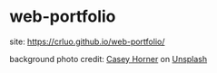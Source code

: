 # web-portfolio

site: https://crluo.github.io/web-portfolio/

background photo credit: <a href="https://unsplash.com/@mischievous_penguins?utm_source=unsplash&utm_medium=referral&utm_content=creditCopyText">Casey Horner</a> on <a href="https://unsplash.com/s/photos/san-francisco-skyline?utm_source=unsplash&utm_medium=referral&utm_content=creditCopyText">Unsplash</a>
